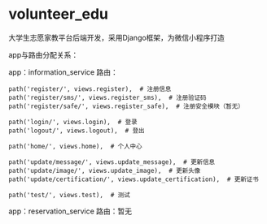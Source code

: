 # volunteer_edu
大学生志愿家教平台后端开发，采用Django框架，为微信小程序打造

app与路由分配关系：

app：information_service
路由：

    path('register/', views.register),  # 注册信息
    path('register/sms/', views.register_sms),  # 注册验证码
    path('register/safe/', views.register_safe),  # 注册安全模块（暂无）

    path('login/', views.login),  # 登录
    path('logout/', views.logout),  # 登出

    path('home/', views.home),  # 个人中心

    path('update/message/', views.update_message),  # 更新信息
    path('update/image/', views.update_image),  # 更新头像
    path('update/certification/', views.update_certification),  # 更新证书

    path('test/', views.test),  # 测试
   
app：reservation_service
路由：暂无
